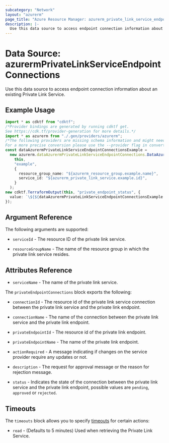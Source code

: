 ```yaml
---
subcategory: "Network"
layout: "azurerm"
page_title: "Azure Resource Manager: azurerm_private_link_service_endpoint_connections"
description: |-
  Use this data source to access endpoint connection information about an existing Private Link Service.
---
```


# Data Source: azurermPrivateLinkServiceEndpointConnections

Use this data source to access endpoint connection information about an existing Private Link Service.

## Example Usage

```typescript
import * as cdktf from "cdktf";
/*Provider bindings are generated by running cdktf get.
See https://cdk.tf/provider-generation for more details.*/
import * as azurerm from "./.gen/providers/azurerm";
/*The following providers are missing schema information and might need manual adjustments to synthesize correctly: azurerm.
For a more precise conversion please use the --provider flag in convert.*/
const dataAzurermPrivateLinkServiceEndpointConnectionsExample =
  new azurerm.dataAzurermPrivateLinkServiceEndpointConnections.DataAzurermPrivateLinkServiceEndpointConnections(
    this,
    "example",
    {
      resource_group_name: "${azurerm_resource_group.example.name}",
      service_id: "${azurerm_private_link_service.example.id}",
    }
  );
new cdktf.TerraformOutput(this, "private_endpoint_status", {
  value: `\${${dataAzurermPrivateLinkServiceEndpointConnectionsExample.privateEndpointConnections}.0.status}`,
});

```

## Argument Reference

The following arguments are supported:

*   `serviceId` - The resource ID of the private link service.

*   `resourceGroupName` - The name of the resource group in which the private link service resides.

## Attributes Reference

* `serviceName` - The name of the private link service.

The `privateEndpointConnections` block exports the following:

*   `connectionId` - The resource id of the private link service connection between the private link service and the private link endpoint.

*   `connectionName` - The name of the connection between the private link service and the private link endpoint.

*   `privateEndpointId` - The resource id of the private link endpoint.

*   `privateEndpointName` - The name of the private link endpoint.

*   `actionRequired` - A message indicating if changes on the service provider require any updates or not.

*   `description` -  The request for approval message or the reason for rejection message.

*   `status` - Indicates the state of the connection between the private link service and the private link endpoint, possible values are `pending`, `approved` or `rejected`.

## Timeouts

The `timeouts` block allows you to specify [timeouts](https://www.terraform.io/language/resources/syntax#operation-timeouts) for certain actions:

* `read` - (Defaults to 5 minutes) Used when retrieving the Private Link Service.
